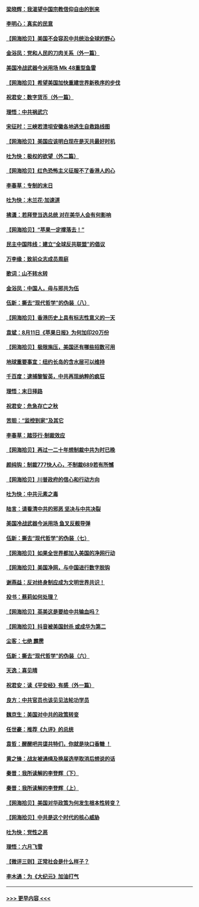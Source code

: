 #### [梁晓辉：我渴望中国宗教信仰自由的到来](../pages/nsc993/n12336657.md?t=08180051) 
#### [李明心：真实的民意](../pages/nsc993/n12336089.md?t=08180051) 
#### [【网海拾贝】美国不会容忍中共统治全球的野心](../pages/nsc993/n12336063.md?t=08180051) 
#### [金浴凤：党和人民的刀肉关系（外一篇）](../pages/nsc993/n12335834.md?t=08180051) 
#### [美国冷战武器今派用场 Mk 48重型鱼雷](../pages/nsc993/n12335354.md?t=08180051) 
#### [【网海拾贝】希望美国加快重建世界新秩序的步伐](../pages/nsc993/n12334224.md?t=08180051) 
#### [祝君安：数字货币（外一篇）](../pages/nsc993/n12334186.md?t=08180051) 
#### [理悟：中共祸武穴](../pages/nsc993/n12333962.md?t=08180051) 
#### [宋征时：三峡若溃坝安徽各地逃生自救路线图](../pages/nsc993/n12332450.md?t=08180051) 
#### [【网海拾贝】美国应该明白现在是灭共最好时机](../pages/nsc993/n12332313.md?t=08180051) 
#### [吐为快：极权的欲望（外二篇）](../pages/nsc993/n12332089.md?t=08180051) 
#### [【网海拾贝】红色恐怖主义征服不了香港人的心](../pages/nsc993/n12329296.md?t=08180051) 
#### [李春草：专制的末日](../pages/nsc993/n12329079.md?t=08180051) 
#### [吐为快：木兰花‧加速道](../pages/nsc993/n12327366.md?t=08180051) 
#### [拂潇：若拜登当选总统 对在美华人会有何影响](../pages/nsc993/n12295996.md?t=08180051) 
#### [【网海拾贝】“苹果一定撑落去！”](../pages/nsc993/n12326784.md?t=08180051) 
#### [民主中国阵线：建立“全球反共联盟”的倡议](../pages/nsc993/n12324177.md?t=08180051) 
#### [万李缘：致前众志成员周庭](../pages/nsc993/n12324635.md?t=08180051) 
#### [歌词：山不转水转](../pages/nsc993/n12324599.md?t=08180051) 
#### [金浴凤：中国人，毋与邪共为伍](../pages/nsc993/n12324257.md?t=08180051) 
#### [伍新：撕去“现代哲学”的伪装（八）](../pages/nsc993/n12324188.md?t=08180051) 
#### [【网海拾贝】香港历史上具有标志性意义的一天](../pages/nsc993/n12324021.md?t=08180051) 
#### [袁斌：8月11日《苹果日报》为何加印20万份](../pages/nsc993/n12323955.md?t=08180051) 
#### [【网海拾贝】极限施压，美国还有哪些招数可用](../pages/nsc993/n12322512.md?t=08180051) 
#### [地球重要事宜：纽约长岛的含水层可以维持](../pages/nsc993/n12321844.md?t=08180051) 
#### [千百度：逮捕黎智英，中共再现纳粹的疯狂](../pages/nsc993/n12321777.md?t=08180051) 
#### [理悟：末日择路](../pages/nsc993/n12320812.md?t=08180051) 
#### [祝君安：危急存亡之秋](../pages/nsc993/n12320795.md?t=08180051) 
#### [苦胆：“监控到家”及其它](../pages/nsc993/n12320751.md?t=08180051) 
#### [李春草：踏莎行·制裁效应](../pages/nsc993/n12318290.md?t=08180051) 
#### [【网海拾贝】再过一二十年想制裁中共为时已晚](../pages/nsc993/n12318195.md?t=08180051) 
#### [颜纯钩：制裁777快人心，不制裁689若有所憾](../pages/nsc993/n12316912.md?t=08180051) 
#### [【网海拾贝】川普政府的信心和行动方向](../pages/nsc993/n12316673.md?t=08180051) 
#### [吐为快：中共元素之毒](../pages/nsc993/n12316547.md?t=08180051) 
#### [陆言：请看清中共的邪恶 坚决与中共决裂](../pages/nsc993/n12315784.md?t=08180051) 
#### [美国冷战武器今派用场 鱼叉反舰导弹](../pages/nsc993/n12316258.md?t=08180051) 
#### [伍新：撕去“现代哲学”的伪装（七）](../pages/nsc993/n12315846.md?t=08180051) 
#### [【网海拾贝】如果全世界都加入美国的净网行动](../pages/nsc993/n12315588.md?t=08180051) 
#### [【网海拾贝】美国净网，与中国进行数字脱钩](../pages/nsc993/n12312813.md?t=08180051) 
#### [谢燕益：反对终身制应成为文明世界共识！](../pages/nsc993/n12310465.md?t=08180051) 
#### [投书：蔡莉如何处理？](../pages/nsc993/n12310224.md?t=08180051) 
#### [【网海拾贝】英美这是要给中共输血吗？](../pages/nsc993/n12307646.md?t=08180051) 
#### [【网海拾贝】抖音被美国封杀 或成华为第二](../pages/nsc993/n12305277.md?t=08180051) 
#### [尘客：七绝 霹雳](../pages/nsc993/n12304053.md?t=08180051) 
#### [伍新：撕去“现代哲学”的伪装（六）](../pages/nsc993/n12303243.md?t=08180051) 
#### [天逸：喜见晴](../pages/nsc993/n12303226.md?t=08180051) 
#### [祝君安：读《平安经》有感（外一篇）](../pages/nsc993/n12303170.md?t=08180051) 
#### [良方：中共官员也该见见法轮功学员](../pages/nsc993/n12302985.md?t=08180051) 
#### [魏京生：美国对中共的政策转变](../pages/nsc993/n12302929.md?t=08180051) 
#### [任世豪：推荐《九评》的总统](../pages/nsc993/n12302838.md?t=08180051) 
#### [袁哲：醒醒吧共谍共特们，你就是块口香糖 ！](../pages/nsc993/n12302678.md?t=08180051) 
#### [黄之锋：战友被通缉及换届选举取消后想说的话](../pages/nsc993/n12302681.md?t=08180051) 
#### [秦晋：我所读解的李登辉（下）](../pages/nsc993/n12302171.md?t=08180051) 
#### [秦晋：我所读解的李登辉（上）](../pages/nsc993/n12301979.md?t=08180051) 
#### [【网海拾贝】美国对华政策为何发生根本性转变？](../pages/nsc993/n12302091.md?t=08180051) 
#### [【网海拾贝】中共是这个时代的核心威胁](../pages/nsc993/n12300541.md?t=08180051) 
#### [吐为快：党性之恶](../pages/nsc993/n12300263.md?t=08180051) 
#### [理悟：六月飞雪](../pages/nsc993/n12300243.md?t=08180051) 
#### [【微评三则】正常社会是什么样子？](../pages/nsc993/n12300228.md?t=08180051) 
#### [李木通：为《大纪元》加油打气](../pages/nsc993/n12280363.md?t=08180051) 

----
#### [ >>> 更早内容 <<< ](../indexes/nsc993-earlier.md)
